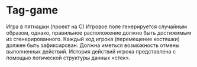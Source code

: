 # Tag-game
Игра в пятнашки (проект на С)
Игровое поле генерируется случайным образом,
однако, правильное расположение должно быть достижимым из сгенерированного.
Каждый ход игрока (перемещение костяшки) должен быть зафиксирован. Должна иметься возможность отмены выполненных действий.
История действий игрока представлена с помощью логической структуры данных
«стек».

